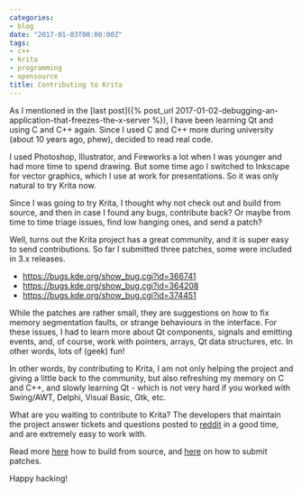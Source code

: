 ```yaml
---
categories:
- blog
date: "2017-01-03T00:00:00Z"
tags:
- c++
- krita
- programming
- opensource
title: Contributing to Krita
---
```


As I mentioned in the [last post]({% post_url 2017-01-02-debugging-an-application-that-freezes-the-x-server %}),
I have been learning Qt and using C and C++ again.
Since I used C and C++ more during university (about 10 years ago, phew), decided
to read real code.

I used Photoshop, Illustrator, and Fireworks a lot when I was younger and had more
time to spend drawing. But some time ago I switched to Inkscape for vector graphics,
which I use at work for presentations. So it was only natural to try Krita now.

Since I was going to try Krita, I thought why not check out and build from source, and then
in case I found any bugs, contribute back? Or maybe from time to time triage issues,
find low hanging ones, and send a patch?

Well, turns out the Krita project has a great community, and it is super easy to send
contributions. So far I submitted three patches, some were included in 3.x releases.

* <a href="https://bugs.kde.org/show_bug.cgi?id=366741">https://bugs.kde.org/show_bug.cgi?id=366741</a>
* <a href="https://bugs.kde.org/show_bug.cgi?id=364208">https://bugs.kde.org/show_bug.cgi?id=364208</a>
* <a href="https://bugs.kde.org/show_bug.cgi?id=374451">https://bugs.kde.org/show_bug.cgi?id=374451</a>

While the patches are rather small, they are suggestions on how to fix memory
segmentation faults, or strange behaviours in the interface. For these issues,
I had to learn more about Qt components, signals and emitting events, and,
of course, work with pointers, arrays, Qt data structures, etc. In other words,
lots of (geek) fun!

In other words, by contributing to Krita, I am not only helping the project
and giving a little back to the community, but also refreshing my memory on
C and C++, and slowly learning Qt - which is not very hard if you worked with
Swing/AWT, Delphi, Visual Basic, Gtk, etc.

What are you waiting to contribute to Krita? The developers that maintain the
project answer tickets and questions posted to [reddit](https://reddit.com/r/krita)
in a good time, and are extremely easy to work with.

Read more [here](http://www.davidrevoy.com/article193/guide-building-krita-on-linux-for-cats) how to build from source, and
[here](https://krita.org/en/get-involved/developers/) on how to submit patches.

Happy hacking!
